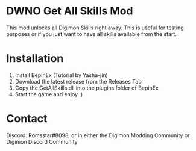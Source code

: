 # DWNO Get All Skills Mod
This mod unlocks all Digimon Skills right away.
This is useful for testing purposes or if you just want to have all skills available from the start.

# Installation
1. Install BepInEx (Tutorial by Yasha-jin)
2. Download the latest release from the Releases Tab
3. Copy the GetAllSkills.dll into the plugins folder of BepinEx
4. Start the game and enjoy :)

# Contact
Discord: Romsstar#8098, or in either the Digimon Modding Community or Digimon Discord Community

